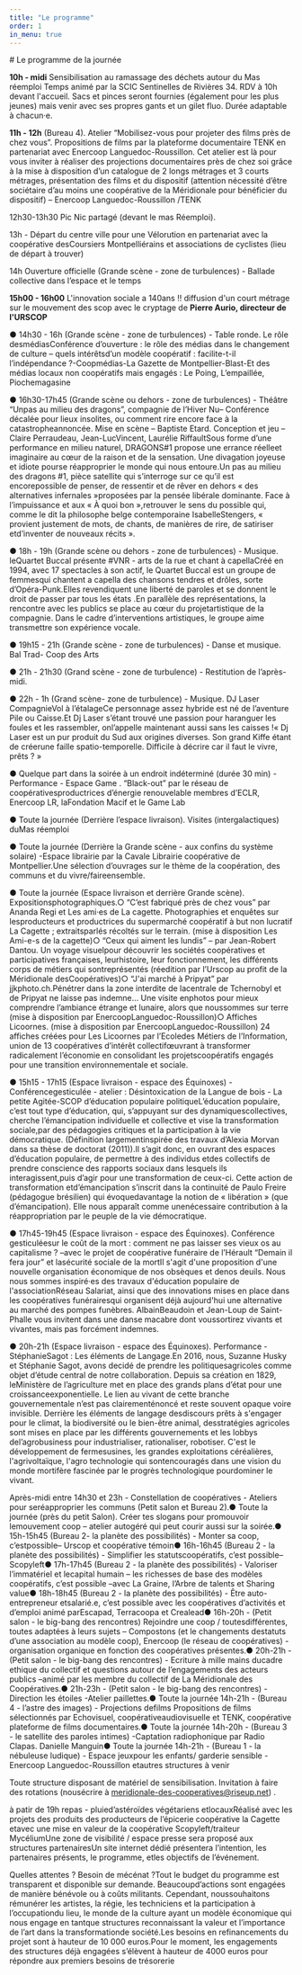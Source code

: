 ```yaml
---
title: "Le programme"
order: 1
in_menu: true
---
```

# Le programme de la journée

**10h - midi** Sensibilisation au ramassage des déchets autour du Mas réemploi Temps animé par la SCIC Sentinelles de Rivières 34. RDV à 10h devant l'accueil. Sacs et pinces seront fournies (également pour les plus jeunes) mais venir avec ses propres gants et un gilet fluo. Durée adaptable à chacun·e.

**11h - 12h** (Bureau 4). Atelier “Mobilisez-vous pour projeter des films près de chez vous”. Propositions de films par la plateforme documentaire TENK en partenariat avec Enercoop Languedoc-Roussillon. Cet atelier est là pour vous inviter à réaliser des projections documentaires près de chez soi grâce à la mise à disposition d’un catalogue de 2 longs métrages et 3 courts métrages, présentation des films et du dispositif (attention nécessité d’être sociétaire d’au moins une coopérative de la Méridionale pour bénéficier du dispositif) – Enercoop Languedoc-Roussillon /TENK

12h30-13h30 Pic Nic partagé (devant le mas Réemploi). 

13h - Départ du centre ville pour une Vélorution en partenariat avec la coopérative desCoursiers Montpelliérains et associations de cyclistes (lieu de départ à trouver)

14h Ouverture officielle (Grande scène - zone de turbulences) - Ballade collective dans l’espace et le temps

**15h00 - 16h00** L'innovation sociale a 140ans !! diffusion d'un court métrage sur le mouvement des scop avec le cryptage de **Pierre Aurio, directeur de l'URSCOP**

● 14h30 - 16h (Grande scène - zone de turbulences) - Table ronde. Le rôle desmédiasConférence d’ouverture : le rôle des médias dans le changement de culture – quels intérêtsd’un modèle coopératif : facilite-t-il l’indépendance ?-Coopmédias-La Gazette de Montpellier-Blast-Et des médias locaux non coopératifs mais engagés : Le Poing, L’empaillée, Piochemagasine

● 16h30-17h45 (Grande scène ou dehors - zone de turbulences) - Théâtre “Unpas au milieu des dragons”, compagnie de l’Hiver Nu– Conférence décalée pour lieux insolites, ou comment rire encore face à la catastropheannoncée. Mise en scène – Baptiste Etard. Conception et jeu – Claire Perraudeau, Jean-LucVincent, Laurélie RiffaultSous forme d’une performance en milieu naturel, DRAGONS#1 propose une errance réelleet imaginaire au cœur de la raison et de la sensation. Une divagation joyeuse et idiote pourse réapproprier le monde qui nous entoure.Un pas au milieu des dragons #1, pièce satellite qui s’interroge sur ce qu’il est encorepossible de penser, de ressentir et de rêver en dehors « des alternatives infernales »proposées par la pensée libérale dominante. Face à l’impuissance et aux « À quoi bon »,retrouver le sens du possible qui, comme le dit la philosophe belge contemporaine IsabelleStengers, « provient justement de mots, de chants, de manières de rire, de satiriser etd’inventer de nouveaux récits ».

● 18h - 19h (Grande scène ou dehors - zone de turbulences) - Musique. leQuartet Buccal présente #VNR - arts de la rue et chant à capellaCréé en 1994, avec 17 spectacles à son actif, le Quartet Buccal est un groupe de femmesqui chantent a capella des chansons tendres et drôles, sorte d’Opéra-Punk.Elles revendiquent une liberté de paroles et se donnent le droit de passer par tous les états .En parallèle des représentations, la rencontre avec les publics se place au cœur du projetartistique de la compagnie. Dans le cadre d’interventions artistiques, le groupe aime transmettre son expérience vocale. 

● 19h15 - 21h (Grande scène - zone de turbulences) - Danse et musique. Bal Trad- Coop des Arts 

● 21h - 21h30 (Grand scène - zone de turbulence) - Restitution de l’après-midi. 

● 22h - 1h (Grand scène- zone de turbulence) - Musique. DJ Laser CompagnieVol à l’étalageCe personnage assez hybride est né de l’aventure Pile ou Caisse.Et Dj Laser s’étant trouvé une passion pour haranguer les foules et les rassembler, onl’appelle maintenant aussi sans les caisses !« Dj Laser est un pur produit du Sud aux origines diverses. Son grand Kiffe étant de créerune faille spatio-temporelle. Difficile à décrire car il faut le vivre, prêts ? » 

● Quelque part dans la soirée à un endroit indéterminé (durée 30 min) -Performance - Espace Game . “Black-out” par le réseau de coopérativesproductrices d’énergie renouvelable membres d’ECLR, Enercoop LR, laFondation Macif et le Game Lab 

● Toute la journée (Derrière l’espace livraison). Visites (intergalactiques) duMas réemploi 

● Toute la journée (Derrière la Grande scène - aux confins du système solaire) -Espace librairie par la Cavale Librairie coopérative de Montpellier.Une sélection d’ouvrages sur le thème de la coopération, des communs et du vivre/faireensemble. 

● Toute la journée (Espace livraison et derrière Grande scène). Expositionsphotographiques.○ “C’est fabriqué près de chez vous” par Ananda Regi et Les ami·es de La cagette. Photographies et enquêtes sur lesproducteurs et productrices du supermarché coopératif à but non lucratif  La Cagette ; extraitsparlés récoltés sur le terrain. (mise à disposition Les Ami-e-s de la cagette)○ “Ceux qui aiment les lundis” – par Jean-Robert Dantou. Un voyage visuelpour découvrir les sociétés coopératives et participatives françaises, leurhistoire, leur fonctionnement, les différents corps de métiers qui sontreprésentés (réedition par l’Urscop au profit de la Méridionale desCoopératives)○ “J'ai marché à Pripyat” par jjkphoto.ch.Pénétrer dans la zone interdite de lacentrale de Tchernobyl et de Pripyat ne laisse pas indemne… Une visite enphotos pour mieux comprendre l’ambiance étrange et lunaire, alors que noussommes sur terre (mise à disposition par EnercoopLanguedoc-Roussillon)○ Affiches Licoornes. (mise à disposition par EnercoopLanguedoc-Roussillon) 24 affiches créées pour Les Licoornes par l’Ecoledes Métiers de l’Information, union de 13 coopératives d’intérêt collectifœuvrant à transformer radicalement l’économie en consolidant les projetscoopératifs engagés pour une transition environnementale et sociale.

● 15h15 - 17h15 (Espace livraison - espace des Équinoxes) - Conférencegesticulée - atelier : Désintoxication de la Langue de bois - La petite Agitée-SCOP d’éducation populaire politiqueL’éducation populaire, c’est tout type d’éducation, qui, s’appuyant sur des dynamiquescollectives, cherche l’émancipation individuelle et collective et vise la transformation sociale,par des pédagogies critiques et la participation à la vie démocratique. (Définition largementinspirée des travaux d’Alexia Morvan dans sa thèse de doctorat (2011)).Il s’agit donc, en ouvrant des espaces d’éducation populaire, de permettre à des individus etdes collectifs de prendre conscience des rapports sociaux dans lesquels ils interagissent,puis d’agir pour une transformation de ceux-ci. Cette action de transformation etd’émancipation s’inscrit dans la continuité de Paulo Freire (pédagogue brésilien) qui évoquedavantage la notion de « libération » (que d’émancipation). Elle nous apparaît comme unenécessaire contribution à la réappropriation par le peuple de la vie démocratique.

● 17h45-19h45 (Espace livraison - espace des Équinoxes). Conférence gesticuléesur le coût de la mort : comment ne pas laisser ses vieux os au capitalisme ? –avec le projet de coopérative funéraire de l’Hérault “Demain il fera jour” et lasécurité sociale de la mortIl s'agit d'une proposition d'une nouvelle organisation économique de nos obsèques et denos deuils. Nous nous sommes inspiré·es des travaux d'éducation populaire de l'associationRéseau Salariat, ainsi que des innovations mises en place dans les coopératives funérairesqui organisent déjà aujourd'hui une alternative au marché des pompes funèbres. AlbainBeaudoin et Jean-Loup de Saint-Phalle vous invitent dans une danse macabre dont voussortirez vivants et vivantes, mais pas forcément indemnes.

● 20h-21h (Espace livraison - espace des Équinoxes). Performance - StéphanieSagot : Les éléments de Langage.En 2016, nous, Suzanne Husky et Stéphanie Sagot, avons decidé de prendre les politiquesagricoles comme objet d’étude central de notre collaboration. Depuis sa création en 1829, leMinistère de l’agriculture met en place des grands plans d’état pour une croissanceexponentielle. Le lien au vivant de cette branche gouvernementale n’est pas clairementénoncé et reste souvent opaque voire invisible. Derrière les éléments de langage desdiscours prêts à s'engager pour le climat, la biodiversité ou le bien-être animal, desstratégies agricoles sont mises en place par les différents gouvernements et les lobbys del’agrobusiness pour industrialiser, rationaliser, robotiser. C'est le développement de fermesusines, les grandes exploitations céréalières, l'agrivoltaïque, l'agro technologie qui sontencouragés dans une vision du monde mortifère fascinée par le progrès technologique pourdominer le vivant.

Après-midi entre 14h30 et 23h - Constellation de coopératives - Ateliers pour seréapproprier les communs (Petit salon et Bureau 2).● Toute la journée (près du petit Salon). Créer tes slogans pour promouvoir lemouvement coop – atelier autogéré qui peut courir aussi sur la soirée.● 15h-15h45 (Bureau 2- la planète des possibilités) - Monter sa coop, c’estpossible– Urscop et coopérative témoin● 16h-16h45 (Bureau 2 - la planète des possibilités) - Simplifier les statutscoopératifs, c’est possible– Scopyleft● 17h-17h45 (Bureau 2 - la planète des possibilités) - Valoriser l’immatériel et lecapital humain – les richesses de base des modèles coopératifs, c’est possible –avec La Graine, l’Arbre de talents et Sharing value● 18h-18h45 (Bureau 2 - la planète des possibilités) - Être auto-entrepreneur etsalarié.e, c’est possible avec les coopératives d’activités et d’emploi animé parEscapad, Terracoopa et Crealead● 16h-20h - (Petit salon - le big-bang des rencontres) Rejoindre une coop / toutesdifférentes, toutes adaptées à leurs sujets – Compostons (et le changements destatuts d’une association au modèle coop), Enercoop (le réseau de coopératives) -organisation organique en fonction des coopératives présentes.● 20h-21h - (Petit salon - le big-bang des rencontres) - Ecriture à mille mains ducadre ethique du collectif et questions autour de l’engagements des acteurs publics –animé par les membre du collectif de La Méridionale des Coopératives.● 21h-23h - (Petit salon - le big-bang des rencontres) - Direction les étoiles -Atelier paillettes.● Toute la journée 14h-21h - (Bureau 4 - l’astre des images) - Projections defilms Propositions de films sélectionnés par Echovisuel, coopérativeaudiovisuelle et TENK, coopérative plateforme de films documentaires.● Toute la journée 14h-20h - (Bureau 3 - le satellite des paroles intimes) -Captation radiophonique par Radio Clapas. Danielle Manguin● Toute la journée 14h-21h - (Bureau 1 - la nébuleuse ludique) - Espace jeuxpour les enfants/ garderie sensible - Enercoop Languedoc-Roussillon etautres structures à venir

Toute structure disposant de matériel de sensibilisation. Invitation à faire des rotations (nousécrire à meridionale-des-cooperatives@riseup.net) .

à patir de 19h repas - pluied’astéroïdes végétariens etlocauxRéalisé avec les projets des produits des producteurs de l’épicerie coopérative la Cagette etavec une mise en valeur de la coopérative Scopyleft/traiteur MycéliumUne zone de visibilité / espace presse sera proposé aux structures partenairesUn site internet dédié présentera l’intention, les partenaires présents, le programme, etles objectifs de l’événement.

Quelles attentes ? Besoin de mécénat ?Tout le budget du programme est transparent et disponible sur demande. Beaucoupd’actions sont engagées de manière bénévole ou à coûts militants. Cependant, noussouhaitons rémunérer les artistes, la régie, les techniciens et la participation à l’occupationdu lieu, le monde de la culture ayant un modèle économique qui nous engage en tantque structures reconnaissant la valeur et l’importance de l’art dans la transformationde société.Les besoins en refinancements du projet sont à hauteur de 10 000 euros.Pour le moment, les engagements des structures déjà engagées s’élèvent à hauteur de 4000 euros pour répondre aux premiers besoins de trésorerie 